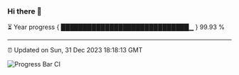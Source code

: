 ### Hi there 👋

⏳ Year progress { █████████████████████████████▁ } 99.93 %

---

⏰ Updated on Sun, 31 Dec 2023 18:18:13 GMT

![Progress Bar CI](https://github.com/liununu/liununu/workflows/Progress%20Bar%20CI/badge.svg)
